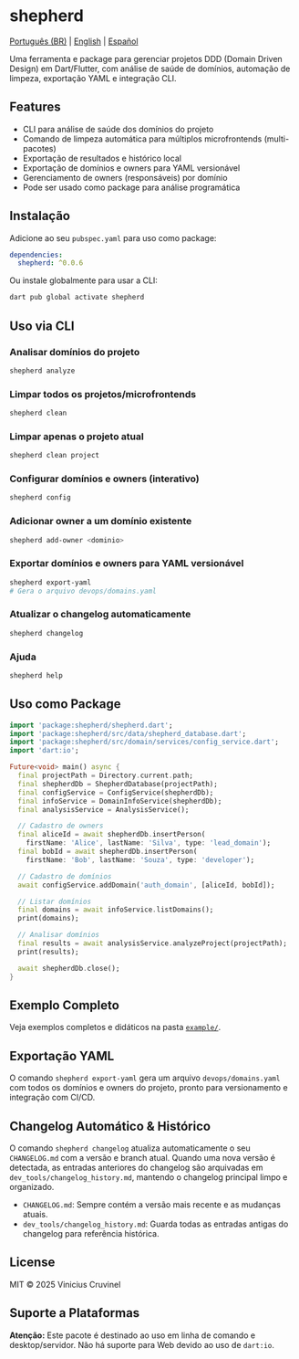 # shepherd

[Português (BR)](README.pt-br.md) | [English](README.md) | [Español](README.es.md)

Uma ferramenta e package para gerenciar projetos DDD (Domain Driven Design) em Dart/Flutter, com análise de saúde de domínios, automação de limpeza, exportação YAML e integração CLI.

## Features

- CLI para análise de saúde dos domínios do projeto
- Comando de limpeza automática para múltiplos microfrontends (multi-pacotes)
- Exportação de resultados e histórico local
- Exportação de domínios e owners para YAML versionável
- Gerenciamento de owners (responsáveis) por domínio
- Pode ser usado como package para análise programática

## Instalação

Adicione ao seu `pubspec.yaml` para uso como package:

```yaml
dependencies:
  shepherd: ^0.0.6
```

Ou instale globalmente para usar a CLI:

```sh
dart pub global activate shepherd
```

## Uso via CLI

### Analisar domínios do projeto
```sh
shepherd analyze
```

### Limpar todos os projetos/microfrontends
```sh
shepherd clean
```

### Limpar apenas o projeto atual
```sh
shepherd clean project
```

### Configurar domínios e owners (interativo)
```sh
shepherd config
```

### Adicionar owner a um domínio existente
```sh
shepherd add-owner <dominio>
```

### Exportar domínios e owners para YAML versionável
```sh
shepherd export-yaml
# Gera o arquivo devops/domains.yaml
```

### Atualizar o changelog automaticamente
```sh
shepherd changelog
```

### Ajuda
```sh
shepherd help
```

## Uso como Package

```dart
import 'package:shepherd/shepherd.dart';
import 'package:shepherd/src/data/shepherd_database.dart';
import 'package:shepherd/src/domain/services/config_service.dart';
import 'dart:io';

Future<void> main() async {
  final projectPath = Directory.current.path;
  final shepherdDb = ShepherdDatabase(projectPath);
  final configService = ConfigService(shepherdDb);
  final infoService = DomainInfoService(shepherdDb);
  final analysisService = AnalysisService();

  // Cadastro de owners
  final aliceId = await shepherdDb.insertPerson(
    firstName: 'Alice', lastName: 'Silva', type: 'lead_domain');
  final bobId = await shepherdDb.insertPerson(
    firstName: 'Bob', lastName: 'Souza', type: 'developer');

  // Cadastro de domínios
  await configService.addDomain('auth_domain', [aliceId, bobId]);

  // Listar domínios
  final domains = await infoService.listDomains();
  print(domains);

  // Analisar domínios
  final results = await analysisService.analyzeProject(projectPath);
  print(results);

  await shepherdDb.close();
}
```

## Exemplo Completo

Veja exemplos completos e didáticos na pasta [`example/`](example/shepherd_example.dart).

## Exportação YAML

O comando `shepherd export-yaml` gera um arquivo `devops/domains.yaml` com todos os domínios e owners do projeto, pronto para versionamento e integração com CI/CD.

## Changelog Automático & Histórico

O comando `shepherd changelog` atualiza automaticamente o seu `CHANGELOG.md` com a versão e branch atual. Quando uma nova versão é detectada, as entradas anteriores do changelog são arquivadas em `dev_tools/changelog_history.md`, mantendo o changelog principal limpo e organizado.

- `CHANGELOG.md`: Sempre contém a versão mais recente e as mudanças atuais.
- `dev_tools/changelog_history.md`: Guarda todas as entradas antigas do changelog para referência histórica.

## License

MIT © 2025 Vinicius Cruvinel

## Suporte a Plataformas

**Atenção:** Este pacote é destinado ao uso em linha de comando e desktop/servidor. Não há suporte para Web devido ao uso de `dart:io`.
